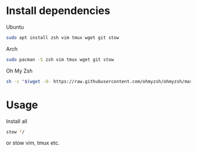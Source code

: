 # Install dependencies

Ubuntu
```bash
sudo apt install zsh vim tmux wget git stow
```

Arch
```bash
sudo pacman -S zsh vim tmux wget git stow
```

Oh My Zsh
```bash
sh -c "$(wget -O- https://raw.githubusercontent.com/ohmyzsh/ohmyzsh/master/tools/install.sh)"
```

# Usage

Install all
```bash
stow */
```
or stow vim, tmux etc.
